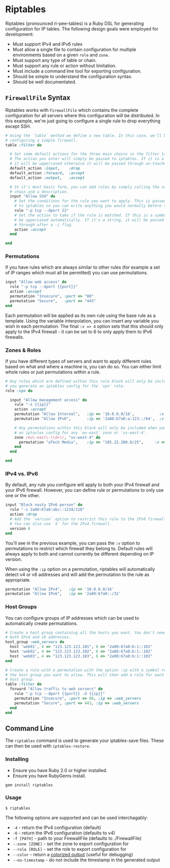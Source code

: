 # Riptables

Riptables (pronounced ri-pee-tables) is a Ruby DSL for generating configuration
for IP tables. The following design goals were employed for development:

* Must support IPv4 and IPv6 rules
* Must allow a single file to contain configuration for multiple environments
  based on a given `role` and `zone`.
* Must support any type of table or chain.
* Must support any rule or action without limitation.
* Must include a command line tool for exporting configuration.
* Should be simple to understand the configuration syntax.
* Should be well documentated.

## `FirewallFile` Syntax

Riptables works with `FirewallFile` which contains the complete configuration for
all servers where this configuration will be distributed. In this example, we're
just going to configure a single rule to drop everything except SSH.

```ruby
# Using the `table` method we define a new table. In this case, we'll be
# configuring a simple firewall.
table :filter do

  # Set some default actions for the three main chains in the filter table.
  # The action you enter will simply be passed to iptables. If it is a symbol
  # it will be uppercased otherwise it will be passed through un-touched.
  default_action :input,    :drop
  default_action :forward,  :accept
  default_action :output,   :accept

  # In it's most basic form, you can add rules by simply calling the name of the
  # chain and a description.
  input "Allow SSH" do
    # Set the conditions for the rule you want to apply. This is passed unfettered
    # to iptables so you can write anything you would normally before the -j flag.
    rule "-p tcp --dport 22"
    # Set the action to take if the rule is matched. If this is a symbol it will
    # be uppercased automatically. If it's a string, it will be passed stright
    # through after a -j flag.
    action :accept
  end

end
```

### Permutations

If you have rules which are always similar to other rules (for example a set of
IP ranges which must all be permitted) you can use permutations.

```ruby
input "Allow web access" do
  rule "-p tcp --dport {{port}}"
  action :accept
  permutation "Insecure", :port => "80"
  permutation "Secure",   :port => "443"
end
```

Each permutation will be applied as its own rule using the base rule as a template.
Using the variable interpolation, you can insert any variable you wish in each
permutation. The final `:v => 4` option sets that this should only apply to the
IPv4 firewall - it can be set to 6 to only apply them to IPv6 firewalls.

### Zones & Roles

If you have different types of servers and want to apply different rules based
on what and where a machine is, you can do so. You can either limit whole rules
or just permutations within a rule.

```ruby
# Any rules which are defined within this role block will only be included when
# you generate an iptables config for the `vpn` role.
role :vpn do

  input "Allow management access" do
    rule "-s {{ip}}"
    action :accept
    permutation "Allow Internal",   :ip => '10.0.0.0/16',           :v => 4
    permutation "Allow IPv6",       :ip => '2a00:67a0:a:123::/64',  :v => 6

    # Any permutations within this block will only be included when you generate
    # an iptavles config for any `eu-east` zone or 'us-west-4'.
    zone /eu\-east\-(\d+)/, "us-west-4" do
      permutation "aTech Media",    :ip => "185.22.208.0/25",     :v => 4
    end
  end

end
```

### IPv4 vs. IPv6

By default, any rule you configure will apply to both your IPv4 firewall and your
IPv6 firewall. However, you can define rule or permutations to only use one or
the other.

```ruby
input "Block nasty IPv6 person" do
  rule "-s 2a00:67a0:abc::1234/128"
  action :drop
  # Add the `version` option to restrict this rule to the IPv6 firewall only.
  # You can also use `4` for the IPv4 firewall.
  version 6
end
```

You'll see in the previous example, you can pass the `:v` option to permutations
to restrict which firewall they belong to. Default rules will always apply to
both and cannot currently be different depending on IP version.

When using the `:ip` option on a permutation, riptables will automatically detect
v4 or v6 addresses and will add the permutation to the rule as appropriate.

```ruby
permutation "Allow IPv4",   :ip => '10.0.0.0/16'
permutation "Allow IPv6",   :ip => '2a00:67a0::/32'
```

### Host Groups

You can configure groups of IP addresses which can be used to automatically create
permutations.

```ruby
# Create a host group containing all the hosts you want. You don't need to specify
# both IPv4 and v6 addresses.
host_group :web_servers do
  host 'web01', 4 => "123.123.123.101", 6 => "2a00:67a0:b:1::101"
  host 'web02', 4 => "123.123.123.102", 6 => "2a00:67a0:b:1::102"
  host 'web03', 4 => "123.123.123.103", 6 => "2a00:67a0:b:1::103"
end

# Create a rule with a permutation with the option :ip with a symbol relating to
# the host group you want to allow. This will then add a rule for each host in the
# host group.
table :filter do
  forward "Allow traffic to web servers" do
    rule "-p tcp --dport {{port}} -d {{ip}}"
    permutation "Insecure", :port => 80, :ip => :web_servers
    permutation "Secure", :port => 443, :ip => :web_servers
  end
end
```

## Command Line

The `riptables` command is used to generate your iptables-save files. These can
then be used with `iptables-restore`.

### Installing

* Ensure you have Ruby 2.0 or higher installed.
* Ensure you have RubyGems install.

```text
gem install riptables
```

### Usage

```text
$ riptables
```

The following options are supported and can be used interchagably:

* `-4` - return the IPv4 configuration (default)
* `-6` - return the IPv6 configuration (defaults to v4)
* `-f [PATH]` - path to your FirewallFile (defaults to ./FirewallFile)
* `--zone [ZONE]` - set the zone to export configuration for
* `--role [ROLE]` - set the role to export configuration for
* `--color` - return a [colorized output](http://s.adamcooke.io/14/Vmzd2.png) (useful for debugging)
* `--no-timestamp` - do not include the timestamp in the generated output
